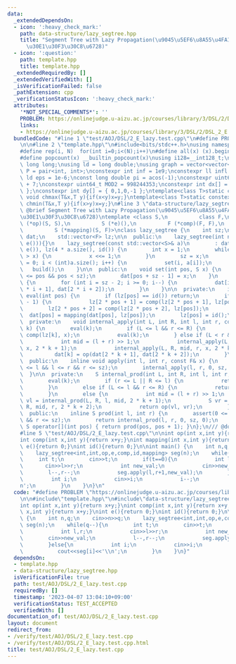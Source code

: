 ```yaml
---
data:
  _extendedDependsOn:
  - icon: ':heavy_check_mark:'
    path: data-structure/lazy_segtree.hpp
    title: "Segment Tree with Lazy Propagation(\u9045\u5EF6\u8A55\u4FA1\u30BB\u30B0\
      \u30E1\u30F3\u30C8\u6728)"
  - icon: ':question:'
    path: template.hpp
    title: template.hpp
  _extendedRequiredBy: []
  _extendedVerifiedWith: []
  _isVerificationFailed: false
  _pathExtension: cpp
  _verificationStatusIcon: ':heavy_check_mark:'
  attributes:
    '*NOT_SPECIAL_COMMENTS*': ''
    PROBLEM: https://onlinejudge.u-aizu.ac.jp/courses/library/3/DSL/2/DSL_2_E
    links:
    - https://onlinejudge.u-aizu.ac.jp/courses/library/3/DSL/2/DSL_2_E
  bundledCode: "#line 1 \"test/AOJ/DSL/2_E_lazy.test.cpp\"\n#define PROBLEM \"https://onlinejudge.u-aizu.ac.jp/courses/library/3/DSL/2/DSL_2_E\"\
    \n\n#line 2 \"template.hpp\"\n#include<bits/stdc++.h>\nusing namespace std;\n\
    #define rep(i, N)  for(int i=0;i<(N);i++)\n#define all(x) (x).begin(),(x).end()\n\
    #define popcount(x) __builtin_popcount(x)\nusing i128=__int128_t;\nusing ll =\
    \ long long;\nusing ld = long double;\nusing graph = vector<vector<int>>;\nusing\
    \ P = pair<int, int>;\nconstexpr int inf = 1e9;\nconstexpr ll infl = 1e18;\nconstexpr\
    \ ld eps = 1e-6;\nconst long double pi = acos(-1);\nconstexpr uint64_t MOD = 1e9\
    \ + 7;\nconstexpr uint64_t MOD2 = 998244353;\nconstexpr int dx[] = { 1,0,-1,0\
    \ };\nconstexpr int dy[] = { 0,1,0,-1 };\ntemplate<class T>static constexpr inline\
    \ void chmax(T&x,T y){if(x<y)x=y;}\ntemplate<class T>static constexpr inline void\
    \ chmin(T&x,T y){if(x>y)x=y;}\n#line 3 \"data-structure/lazy_segtree.hpp\"\n///\
    \ @brief Segment Tree with Lazy Propagation(\u9045\u5EF6\u8A55\u4FA1\u30BB\u30B0\
    \u30E1\u30F3\u30C8\u6728)\ntemplate <class S,\n          class F,\n          S\
    \ (*op)(S, S),\n          S (*e)(),\n          F (*comp)(F, F),\n          F (*id)(),\n\
    \          S (*mapping)(S, F)>\nclass lazy_segtree {\n    int sz;\n    std::vector<S>\
    \ dat;\n    std::vector<F> lz;\n\n  public:\n    lazy_segtree(int n) : lazy_segtree(std::vector<S>(n,\
    \ e())){}\n    lazy_segtree(const std::vector<S>& a)\n        : dat(4 * a.size(),\
    \ e()), lz(4 * a.size(), id()) {\n        int x = 1;\n        while ((int)a.size()\
    \ > x) {\n            x <<= 1;\n        }\n        sz = x;\n        for (int i\
    \ = 0; i < (int)a.size(); i++) {\n            set(i, a[i]);\n        }\n     \
    \   build();\n    }\n\n  public:\n    void set(int pos, S x) {\n        assert(0\
    \ <= pos && pos < sz);\n        dat[pos + sz - 1] = x;\n    }\n    void build()\
    \ {\n        for (int i = sz - 2; i >= 0; i--) {\n            dat[i] = op(dat[2\
    \ * i + 1], dat[2 * i + 2]);\n        }\n    }\n\n  private:\n    inline void\
    \ eval(int pos) {\n        if (lz[pos] == id()) return;\n        if (pos < sz\
    \ - 1) {\n            lz[2 * pos + 1] = comp(lz[2 * pos + 1], lz[pos]);\n    \
    \        lz[2 * pos + 2] = comp(lz[2 * pos + 2], lz[pos]);\n        }\n      \
    \  dat[pos] = mapping(dat[pos], lz[pos]);\n        lz[pos] = id();\n    }\n\n\
    \  private:\n    void internal_apply(int L, int R, int l, int r, const F& x, int\
    \ k) {\n        eval(k);\n        if (L <= l && r <= R) {\n            lz[k] =\
    \ comp(lz[k], x);\n            eval(k);\n        } else if (L < r && l < R) {\n\
    \            int mid = (l + r) >> 1;\n            internal_apply(L, R, l, mid,\
    \ x, 2 * k + 1);\n            internal_apply(L, R, mid, r, x, 2 * k + 2);\n  \
    \          dat[k] = op(dat[2 * k + 1], dat[2 * k + 2]);\n        }\n    }\n\n\
    \  public:\n    inline void apply(int l, int r, const F& x) {\n        assert(0\
    \ <= l && l <= r && r <= sz);\n        internal_apply(l, r, 0, sz, x, 0);\n  \
    \  }\n\n  private:\n    S internal_prod(int L, int R, int l, int r, int k) {\n\
    \        eval(k);\n        if (r <= L || R <= l) {\n            return e();\n\
    \        }\n        else if (L <= l && r <= R) {\n            return dat[k];\n\
    \        }\n        else {\n            int mid = (l + r) >> 1;\n            S\
    \ vl = internal_prod(L, R, l, mid, 2 * k + 1);\n            S vr = internal_prod(L,\
    \ R, mid, r, 2 * k + 2);\n            return op(vl, vr);\n        }\n    }\n\n\
    \  public:\n    inline S prod(int l, int r) {\n        assert(0 <= l && l <= r\
    \ && r <= sz);\n        return internal_prod(l, r, 0, sz, 0);\n    }\n    inline\
    \ S operator[](int pos) { return prod(pos, pos + 1); }\n};\n/// @docs docs/data-structure/lazy_segtree.md\n\
    #line 5 \"test/AOJ/DSL/2_E_lazy.test.cpp\"\n\nint op(int x,int y){return x+y;}\n\
    int comp(int x,int y){return x+y;}\nint mapping(int x,int y){return x+y;}\nint\
    \ e(){return 0;}\nint id(){return 0;}\n\nint main() {\n    int n,q;\n    cin>>n>>q;\n\
    \    lazy_segtree<int,int,op,e,comp,id,mapping> seg(n);\n    while(q--){\n   \
    \     int t;\n        cin>>t;\n        if(t==0){\n            int l,r;\n     \
    \       cin>>l>>r;\n            int new_val;\n            cin>>new_val;\n    \
    \        l--,r--;\n            seg.apply(l,r+1,new_val);\n        }else{\n   \
    \         int i;\n            cin>>i;\n            i--;\n            cout<<seg[i]<<'\\\
    n';\n        }\n    }\n}\n"
  code: "#define PROBLEM \"https://onlinejudge.u-aizu.ac.jp/courses/library/3/DSL/2/DSL_2_E\"\
    \n\n#include\"template.hpp\"\n#include\"data-structure/lazy_segtree.hpp\"\n\n\
    int op(int x,int y){return x+y;}\nint comp(int x,int y){return x+y;}\nint mapping(int\
    \ x,int y){return x+y;}\nint e(){return 0;}\nint id(){return 0;}\n\nint main()\
    \ {\n    int n,q;\n    cin>>n>>q;\n    lazy_segtree<int,int,op,e,comp,id,mapping>\
    \ seg(n);\n    while(q--){\n        int t;\n        cin>>t;\n        if(t==0){\n\
    \            int l,r;\n            cin>>l>>r;\n            int new_val;\n    \
    \        cin>>new_val;\n            l--,r--;\n            seg.apply(l,r+1,new_val);\n\
    \        }else{\n            int i;\n            cin>>i;\n            i--;\n \
    \           cout<<seg[i]<<'\\n';\n        }\n    }\n}"
  dependsOn:
  - template.hpp
  - data-structure/lazy_segtree.hpp
  isVerificationFile: true
  path: test/AOJ/DSL/2_E_lazy.test.cpp
  requiredBy: []
  timestamp: '2023-04-07 13:04:10+09:00'
  verificationStatus: TEST_ACCEPTED
  verifiedWith: []
documentation_of: test/AOJ/DSL/2_E_lazy.test.cpp
layout: document
redirect_from:
- /verify/test/AOJ/DSL/2_E_lazy.test.cpp
- /verify/test/AOJ/DSL/2_E_lazy.test.cpp.html
title: test/AOJ/DSL/2_E_lazy.test.cpp
---
```

